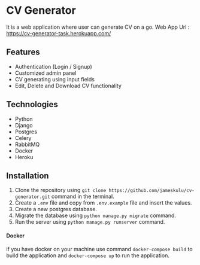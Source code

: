 # CV Generator

It is a web application where user can generate CV on a go.
Web App Url : https://cv-generator-task.herokuapp.com/

## Features

-   Authentication (Login / Signup)
-   Customized admin panel
-   CV generating using input fields
-   Edit, Delete and Download CV functionality

## Technologies

-   Python
-   Django
-   Postgres
-   Celery
-   RabbitMQ
-   Docker
-   Heroku

## Installation

1. Clone the repository using `git clone https://github.com/jameskulu/cv-generator.git` command in the terminal.
2. Create a `.env` file and copy from `.env.example` file and insert the values.
3. Create a new postgres database.
4. Migrate the database using `python manage.py migrate` command.
5. Run the server using `python manage.py runserver` command.

#### Docker

if you have docker on your machine use command `docker-compose build` to build the application and `docker-compose up` to run the application.
